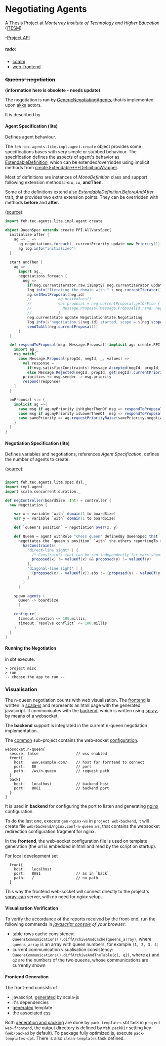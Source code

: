 Negotiating Agents
===
A Thesis Project at *Monterrey Institute of Technology and Higher Education* ([ITESM](http:/itesm.mx/))

-[Project API](http://fehu.github.io/agent-negotiation/unidoc/package.html)

##### todo:
  * [comm](comm/todo.md)
  * [web-frontend](web/frontend/todo.md)

### ~~Queens' negotiation~~
**(information here is obsolete - needs update)**

The negotiation is ~~run by [GenericNegotiatingAgents](misc/src/main/scala/feh/tec/agents/GenericNegotiatingAgent.scala),
that is~~ implemented upon [akka](http://akka.io) actors.

It is described by

#### Agent Specification (lite)
Defines agent behaviour.

The `feh.tec.agents.lite.impl.agent.create` object provides some specifications bases with very simple or stubbed behaviour.
The specification defines the aspects of agent's behavior as [ExtendableDefinition](comm-lite/src/main/scala/feh/tec/agents/lite/spec/ExtendableDefinition.scala),
    which can be extended/overridden using implicit methods from [create.Extendable***DefinitionWrapper](comm-lite/src/main/scala/feh/tec/agents/lite/impl/agent/create.scala).

Most of definitions are instances of *MonoDefinition* class and support following extension methods: **<:=**, **:=**, **andThen**.
      
Some of the definitions extend also *ExtendableDefinition.BeforeAndAfter* trait, that provides two extra extension points.
  They can be overridden with methods **before** and **after**.

([source](misc/src/main/scala/feh/tec/agents/lite/QueenSpec.scala)):
```scala
import feh.tec.agents.lite.impl.agent.create

object QueenSpec extends create.PPI.AllVarsSpec{
  initialize after {
    ag => _ =>
      ag.negotiations.foreach(_.currentPriority update new Priority(1))
      ag.log.info("initialized")
  }
  
  start andThen {
    ag =>
      import ag._
      negotiations.foreach {
        neg =>
          if(neg.currentIterator.raw.isEmpty) neg.currentIterator update ag.newIterator(neg.id)
          log.info("Iterating the domain with " + neg.currentIterator())
          ag.setNextProposal(neg.id)
          //            ag.nextValues()
          //            val proposal = neg.currentProposal.getOrElse {
          //              Message.Proposal(Message.ProposalId.rand, neg.id, neg.currentPriority(), neg.currentValues())
          //            }
          neg.currentState update NegotiationState.Negotiating
          log.info(s"negotiation ${neg.id} started, scope = ${neg.scope()}")
          sendToAll(neg.currentProposal())
      }
  }

  def respondToProposal(msg: Message.Proposal)(implicit ag: create.PPI.Ag) = {
    import ag._
    msg match{
      case Message.Proposal(propId, negId, _, values) =>
        val response =
          if(msg.satisfiesConstraints) Message.Accepted(negId, propId, get(negId).currentPriority(), get(negId).currentValues())
          else Message.Rejected(negId, propId, get(negId).currentPriority(), get(negId).currentValues())
        priorities += msg.sender -> msg.priority
        respond(response)
    }
  }

  onProposal <:= {
    implicit ag =>{
      case msg if ag.myPriority isHigherThenOf msg => respondToProposal(msg)
      case msg if ag.myPriority isLowerThenOf  msg => respondToProposal(msg)
      case samePriority => ag.requestPriorityRaise(samePriority.negotiation)
    }
  }  
}
```

#### Negotiation Specification  (lite)
Defines variables and negotiations, references *Agent Specification*, defines the number of agents to create.  

([source](misc/src/main/scala/feh/tec/agents/lite/QueenNegotiationApp.scala)):
```scala

import feh.tec.agents.lite.spec.dsl._
import impl.agent._
import scala.concurrent.duration._

def negController(boardSize: Int) = controller {
  new Negotiation {

    var x = variable `with` domain(1 to boardSize)
    var y = variable `with` domain(1 to boardSize)

    def `queen's position` = negotiation over(x, y)

    def Queen = agent withRole "chess queen" definedBy QueenSpec that (
      negotiates the `queen's position` `with` the.others reportingTo reporter.default and
        hasConstraints(
          "direct-line sight" | {
            /* Constraints that can be run independently for vars should be separated by && or ||, or defined separately */
            proposed(x) != valueOf(x) && proposed(y) != valueOf(y)
          },
          "diagonal-line sight" | {
            (proposed(x) - valueOf(x)).abs != (proposed(y) - valueOf(y)).abs
          }
        )
      )

    spawn agents (
      Queen -> boardSize
      )

    configure(
      timeout.creation <= 100.millis,
      timeout.`resolve conflict` <= 100.millis
    )
  }
}
```

#### Running the Negotiation

in sbt execute:
```
> project misc
> run
-- choose the app to run --
```

### Visualisation
 
The n-queen negotiation counts with web visualisation. The [frontend](web/frontend) is written in [scala-js](http://scala-js.org) and represents an html page with the generated javascript. It communicates with the [backend](web/backend), which is written using [spray](http://spray.io), by means of a websocket. 

The **backend** support is integrated in the current n-queen negotiation implementation.

The [common](web/common) sub-project contains the web-socket [configuration](web/common/src/main/resources/websocket.conf).
```
websocket.n-queen{
  secure: false                 // wss enabled
  front{
    host:   www.example.com/    // host for forntend to connect
    port:   80                  // port 
    path:   /ws/n-queen         // request path
  }
  back{
    host:   localhost           // backend host
    port:   8081                // backend port
  }
}
```

It is used in **backend** for configuring the port to listen and generating [nginx](http://nginx.org/) configuration.

To do the last one, execute `gen-nginx-ws` in `project web-backend`, it will create file `web/backend/nginx.conf-n-queen.ws`, that contains the websocket redirection configuration fragment for nginx.

In the **frontend**, the web-socket configuration file is used on template generation (the url is embedded in html and read by the script on startup).

For local development set 
```
  front{
    host:   localhost
    port:   8081                // as in `back`
    path:   /                   // no path
  }
```
This way the frontend web-socket will connect directly to the project's [spray-can](https://github.com/spray/spray-can) server, with no need for *nginx* setup. 

#### Visualisation Verification

To verify the accordance of the reports received by the front-end, run the following commands in *[javascript console](http://webmasters.stackexchange.com/questions/8525/how-to-open-the-javascript-console-in-different-browsers) of your browser*: 
 * table rows cache consistency: `QueensCommunications().diffArchiveAndCache(queens_array)`, where `queens_array` is an array with queen numbers, for example `[1, 2, 3, 4]`
 * current communication visualisation consistency: `QueensCommunications().diffArchiveAndTheTable(q1, q2)`, where `q1` and `q2` are the numbers of the two queens, whose communications are currently shown 

#### Frontend Generation

The front-end consists of
* javascript, [generated](web/frontend/src/main/scala/feh/tec/web/NQueen.scala) by scala-js
* it's dependencies
* [generated](web/frontend/src/main/scala/feh/tec/web/gen/NQueenTemplate.scala) template
* the associated [css](web/frontend/styles/n-queen)

Both [generation and packing](web/frontend/src/main/scala/feh/tec/web/util/PackTemplates.scala) are done by `pack-templates` sbt task in `project web-frontend`, the output directory is defined by `Web.packDir` setting key 
(`web/packed` by default). To package fully optimized js, execute `pack-templates-opt`. There is also `clean-templates` task defined.

